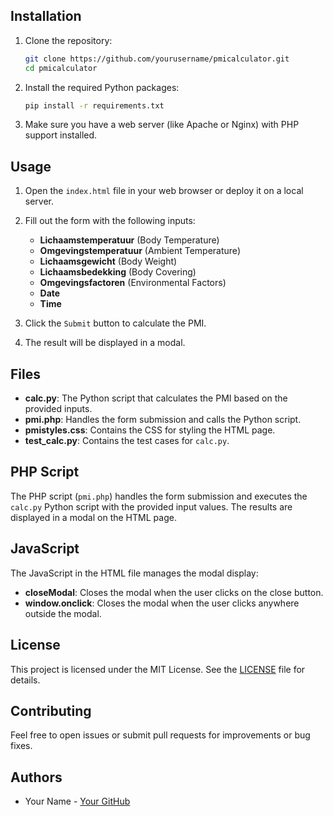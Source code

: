 
## Installation

1. Clone the repository:
    ```bash
    git clone https://github.com/yourusername/pmicalculator.git
    cd pmicalculator
    ```

2. Install the required Python packages:
    ```bash
    pip install -r requirements.txt
    ```

3. Make sure you have a web server (like Apache or Nginx) with PHP support installed.

## Usage

1. Open the `index.html` file in your web browser or deploy it on a local server.

2. Fill out the form with the following inputs:
    - **Lichaamstemperatuur** (Body Temperature)
    - **Omgevingstemperatuur** (Ambient Temperature)
    - **Lichaamsgewicht** (Body Weight)
    - **Lichaamsbedekking** (Body Covering)
    - **Omgevingsfactoren** (Environmental Factors)
    - **Date**
    - **Time**

3. Click the `Submit` button to calculate the PMI.

4. The result will be displayed in a modal.

## Files

- **calc.py**: The Python script that calculates the PMI based on the provided inputs.
- **pmi.php**: Handles the form submission and calls the Python script.
- **pmistyles.css**: Contains the CSS for styling the HTML page.
- **test_calc.py**: Contains the test cases for `calc.py`.

## PHP Script

The PHP script (`pmi.php`) handles the form submission and executes the `calc.py` Python script with the provided input values. The results are displayed in a modal on the HTML page.

## JavaScript

The JavaScript in the HTML file manages the modal display:
- **closeModal**: Closes the modal when the user clicks on the close button.
- **window.onclick**: Closes the modal when the user clicks anywhere outside the modal.

## License

This project is licensed under the MIT License. See the [LICENSE](LICENSE) file for details.

## Contributing

Feel free to open issues or submit pull requests for improvements or bug fixes.

## Authors

- Your Name - [Your GitHub](https://github.com/yourusername)
